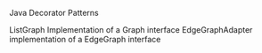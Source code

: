 Java Decorator Patterns

ListGraph Implementation of a Graph interface
EdgeGraphAdapter implementation of a EdgeGraph interface
